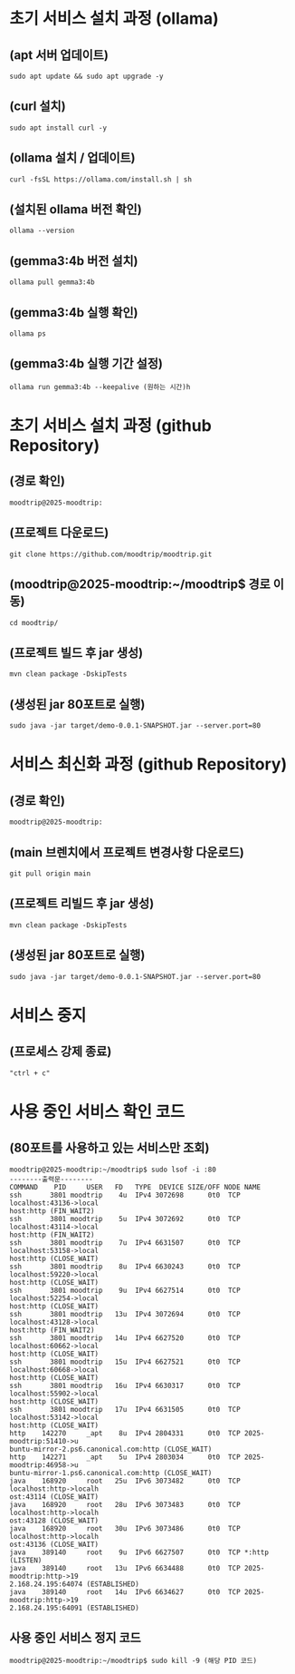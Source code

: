 # 초기 서비스 설치 과정 (ollama)
## (apt 서버 업데이트)
```
sudo apt update && sudo apt upgrade -y
```
## (curl 설치)
```
sudo apt install curl -y
```
## (ollama 설치 / 업데이트)

```
curl -fsSL https://ollama.com/install.sh | sh
```
## (설치된 ollama 버전 확인)
```
ollama --version
```
## (gemma3:4b 버전 설치)
```
ollama pull gemma3:4b
```
## (gemma3:4b 실행 확인)
```
ollama ps
```
## (gemma3:4b 실행 기간 설정)
```
ollama run gemma3:4b --keepalive (원하는 시간)h
```
# 초기 서비스 설치 과정 (github Repository)

## (경로 확인)
```
moodtrip@2025-moodtrip:
```
## (프로젝트 다운로드)
```
git clone https://github.com/moodtrip/moodtrip.git
```
## (moodtrip@2025-moodtrip:~/moodtrip$ 경로 이동)
```
cd moodtrip/
```
## (프로젝트 빌드 후 jar 생성)
```
mvn clean package -DskipTests
```
## (생성된 jar 80포트로 실행)
```
sudo java -jar target/demo-0.0.1-SNAPSHOT.jar --server.port=80
```
# 서비스 최신화 과정 (github Repository)

## (경로 확인)
```
moodtrip@2025-moodtrip:
```
## (main 브렌치에서 프로젝트 변경사항 다운로드)
```
git pull origin main
```
## (프로젝트 리빌드 후 jar 생성)
```
mvn clean package -DskipTests
```
## (생성된 jar 80포트로 실행)
```
sudo java -jar target/demo-0.0.1-SNAPSHOT.jar --server.port=80
```
# 서비스 중지

## (프로세스 강제 종료)
```
"ctrl + c"
```
# 사용 중인 서비스 확인 코드

## (80포트를 사용하고 있는 서비스만 조회)
```
moodtrip@2025-moodtrip:~/moodtrip$ sudo lsof -i :80
--------출력문--------
COMMAND    PID     USER   FD   TYPE  DEVICE SIZE/OFF NODE NAME
ssh       3801 moodtrip    4u  IPv4 3072698      0t0  TCP localhost:43136->local                                                    host:http (FIN_WAIT2)
ssh       3801 moodtrip    5u  IPv4 3072692      0t0  TCP localhost:43114->local                                                    host:http (FIN_WAIT2)
ssh       3801 moodtrip    7u  IPv4 6631507      0t0  TCP localhost:53158->local                                                    host:http (CLOSE_WAIT)
ssh       3801 moodtrip    8u  IPv4 6630243      0t0  TCP localhost:59220->local                                                    host:http (CLOSE_WAIT)
ssh       3801 moodtrip    9u  IPv4 6627514      0t0  TCP localhost:52254->local                                                    host:http (CLOSE_WAIT)
ssh       3801 moodtrip   13u  IPv4 3072694      0t0  TCP localhost:43128->local                                                    host:http (FIN_WAIT2)
ssh       3801 moodtrip   14u  IPv4 6627520      0t0  TCP localhost:60662->local                                                    host:http (CLOSE_WAIT)
ssh       3801 moodtrip   15u  IPv4 6627521      0t0  TCP localhost:60668->local                                                    host:http (CLOSE_WAIT)
ssh       3801 moodtrip   16u  IPv4 6630317      0t0  TCP localhost:55902->local                                                    host:http (CLOSE_WAIT)
ssh       3801 moodtrip   17u  IPv4 6631505      0t0  TCP localhost:53142->local                                                    host:http (CLOSE_WAIT)
http    142270     _apt    8u  IPv4 2804331      0t0  TCP 2025-moodtrip:51410->u                                                    buntu-mirror-2.ps6.canonical.com:http (CLOSE_WAIT)
http    142271     _apt    5u  IPv4 2803034      0t0  TCP 2025-moodtrip:46958->u                                                    buntu-mirror-1.ps6.canonical.com:http (CLOSE_WAIT)
java    168920     root   25u  IPv6 3073482      0t0  TCP localhost:http->localh                                                    ost:43114 (CLOSE_WAIT)
java    168920     root   28u  IPv6 3073483      0t0  TCP localhost:http->localh                                                    ost:43128 (CLOSE_WAIT)
java    168920     root   30u  IPv6 3073486      0t0  TCP localhost:http->localh                                                    ost:43136 (CLOSE_WAIT)
java    389140     root    9u  IPv6 6627507      0t0  TCP *:http (LISTEN)
java    389140     root   13u  IPv6 6634488      0t0  TCP 2025-moodtrip:http->19                                                    2.168.24.195:64074 (ESTABLISHED)
java    389140     root   14u  IPv6 6634627      0t0  TCP 2025-moodtrip:http->19                                                    2.168.24.195:64091 (ESTABLISHED)
```
## 사용 중인 서비스 정지 코드
```
moodtrip@2025-moodtrip:~/moodtrip$ sudo kill -9 (해당 PID 코드)
```